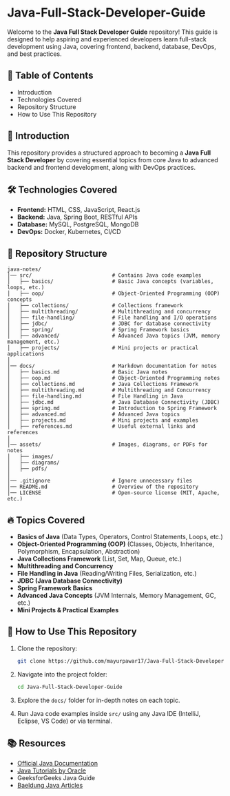 # Java-Full-Stack-Developer-Guide

Welcome to the **Java Full Stack Developer Guide** repository! This guide is designed to help aspiring and experienced developers learn full-stack development using Java, covering frontend, backend, database, DevOps, and best practices.



## 📌 Table of Contents

- Introduction
- Technologies Covered
- Repository Structure
- How to Use This Repository

## 🚀 Introduction

This repository provides a structured approach to becoming a **Java Full Stack Developer** by covering essential topics from core Java to advanced backend and frontend development, along with DevOps practices.



## 🛠️ Technologies Covered

- **Frontend:** HTML, CSS, JavaScript, React.js
- **Backend:** Java, Spring Boot, RESTful APIs
- **Database:** MySQL, PostgreSQL, MongoDB
- **DevOps:** Docker, Kubernetes, CI/CD
<!-- - **Cloud:** AWS, Azure -->



## 📌 Repository Structure

```
java-notes/
│── src/                          # Contains Java code examples
│   ├── basics/                   # Basic Java concepts (variables, loops, etc.)
│   ├── oop/                      # Object-Oriented Programming (OOP) concepts
│   ├── collections/              # Collections framework
│   ├── multithreading/           # Multithreading and concurrency
│   ├── file-handling/            # File handling and I/O operations
│   ├── jdbc/                     # JDBC for database connectivity
│   ├── spring/                   # Spring Framework basics
│   ├── advanced/                 # Advanced Java topics (JVM, memory management, etc.)
│   ├── projects/                 # Mini projects or practical applications
│
│── docs/                         # Markdown documentation for notes
│   ├── basics.md                 # Basic Java notes
│   ├── oop.md                    # Object-Oriented Programming notes
│   ├── collections.md            # Java Collections Framework
│   ├── multithreading.md         # Multithreading and Concurrency
│   ├── file-handling.md          # File Handling in Java
│   ├── jdbc.md                   # Java Database Connectivity (JDBC)
│   ├── spring.md                 # Introduction to Spring Framework
│   ├── advanced.md               # Advanced Java topics
│   ├── projects.md               # Mini projects and examples
│   ├── references.md             # Useful external links and references
│
│── assets/                       # Images, diagrams, or PDFs for notes
│   ├── images/
│   ├── diagrams/
│   ├── pdfs/
│
│── .gitignore                    # Ignore unnecessary files
│── README.md                     # Overview of the repository
│── LICENSE                       # Open-source license (MIT, Apache, etc.)
```

## 🔥 Topics Covered

- **Basics of Java** (Data Types, Operators, Control Statements, Loops, etc.)
- **Object-Oriented Programming (OOP)** (Classes, Objects, Inheritance, Polymorphism, Encapsulation, Abstraction)
- **Java Collections Framework** (List, Set, Map, Queue, etc.)
- **Multithreading and Concurrency**
- **File Handling in Java** (Reading/Writing Files, Serialization, etc.)
- **JDBC (Java Database Connectivity)**
- **Spring Framework Basics**
- **Advanced Java Concepts** (JVM Internals, Memory Management, GC, etc.)
- **Mini Projects & Practical Examples**

## 🚀 How to Use This Repository

1. Clone the repository:

   ```bash
   git clone https://github.com/mayurpawar17/Java-Full-Stack-Developer-Guide.git
   ```

2. Navigate into the project folder:

   ```bash
   cd Java-Full-Stack-Developer-Guide
   ```

3. Explore the `docs/` folder for in-depth notes on each topic.

4. Run Java code examples inside `src/` using any Java IDE (IntelliJ, Eclipse, VS Code) or via terminal.

## 📚 Resources

- [Official Java Documentation](https://docs.oracle.com/en/java/)
- [Java Tutorials by Oracle](https://docs.oracle.com/javase/tutorial/)
- GeeksforGeeks Java Guide
- [Baeldung Java Articles](https://www.baeldung.com/)

